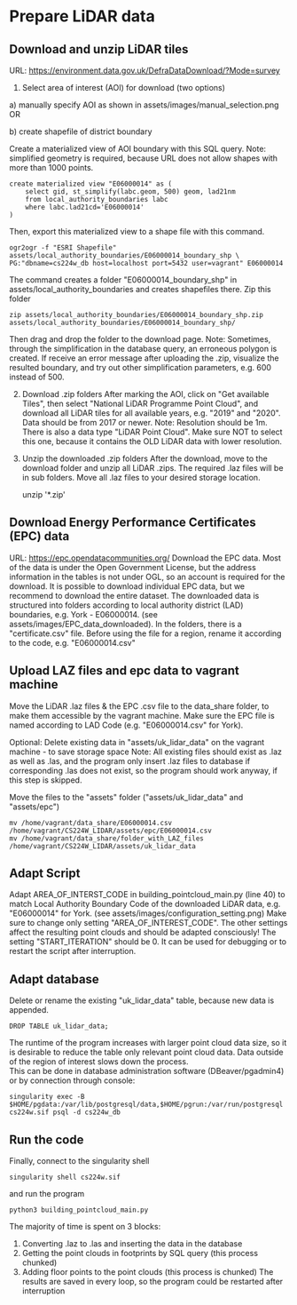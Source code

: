 # Prepare LiDAR data
## Download and unzip LiDAR tiles
URL: https://environment.data.gov.uk/DefraDataDownload/?Mode=survey
1. Select area of interest (AOI) for download (two options)

<!--- Please embed the image into the markdown -->
a) manually specify AOI as shown in assets/images/manual_selection.png OR 

b) create shapefile of district boundary

<!--- A couple of points here:
Assuming I have the container up and running and I am in the CS224W_LIDAR directory
-> Where am I supposed to run this SQL command? 
-> I assume a database connection needs to be active? Please include the necessary connection command here with a brief description. 
-> Which files does this SQL command require? Where are these files located and from where have they been downloaded? Please include links and screenshots where necessary.
-> Where does the name "E06000014" come from? I realize this is based on the EPC codes, but this is not clear at this point. 

Overall: 
-> Please make sure the procedure is explained step-by-step. The current description still makes too many assumptions on prior knowledge. 
-->
Create a materialized view of AOI boundary with this SQL query. 
Note: simplified geometry is required, because URL does not allow shapes with more than 1000 points.

    create materialized view "E06000014" as (
        select gid, st_simplify(labc.geom, 500) geom, lad21nm
        from local_authority_boundaries labc
        where labc.lad21cd='E06000014'
    )

Then, export this materialized view to a shape file with this command.

    ogr2ogr -f "ESRI Shapefile" assets/local_authority_boundaries/E06000014_boundary_shp \
    PG:"dbname=cs224w_db host=localhost port=5432 user=vagrant" E06000014

The command creates a folder "E06000014_boundary_shp" in assets/local_authority_boundaries and creates shapefiles there.
Zip this folder

    zip assets/local_authority_boundaries/E06000014_boundary_shp.zip assets/local_authority_boundaries/E06000014_boundary_shp/

Then drag and drop the folder to the download page.
Note: Sometimes, through the simplification in the database query, an erroneous polygon is created. If receive an error
message after uploading the .zip, visualize the resulted boundary, and try out other simplification parameters, e.g. 
600 instead of 500.

2. Download .zip folders 
After marking the AOI, click on "Get available Tiles", then select "National LiDAR Programme Point Cloud", and download 
all LiDAR tiles for all available years, e.g. "2019" and "2020". Data should be from 2017 or newer.
Note: Resolution should be 1m. There is also a data type "LiDAR Point Cloud". Make sure NOT to select this one, because 
it contains the OLD LiDAR data with lower resolution. 

3. Unzip the downloaded .zip folders 
After the download, move to the download folder and unzip all LiDAR .zips. The required .laz files will be in sub 
folders. Move all .laz files to your desired storage location.

    unzip '*.zip'

## Download Energy Performance Certificates (EPC) data
<!--- 
-> Please embed the image into the markdown
-->
URL: https://epc.opendatacommunities.org/
Download the EPC data. Most of the data is under the Open Government License, but the address information in the tables
is not under OGL, so an account is required for the download.
It is possible to download individual EPC data, but we recommend to download the entire dataset. The downloaded data is
structured into folders according to local authority district (LAD) boundaries, e.g. York - E06000014. 
(see assets/images/EPC_data_downloaded). In the folders, there is a "certificate.csv" file. Before using the file for a
region, rename it according to the code, e.g. "E06000014.csv"

## Upload LAZ files and epc data to vagrant machine
Move the LiDAR .laz files & the EPC .csv file to the data_share folder, to make them accessible by the vagrant machine.
Make sure the EPC file is named according to LAD Code (e.g. "E06000014.csv" for York).

Optional: Delete existing data in "assets/uk_lidar_data" on the vagrant machine - to save storage space
    Note: All existing files should exist as .laz as well as .las, and the program only insert .laz files to database 
    if corresponding .las does not exist, so the program should work anyway, if this step is skipped.

Move the files to the "assets" folder ("assets/uk_lidar_data" and "assets/epc")
    
    mv /home/vagrant/data_share/E06000014.csv /home/vagrant/CS224W_LIDAR/assets/epc/E06000014.csv 
    mv /home/vagrant/data_share/folder_with_LAZ_files /home/vagrant/CS224W_LIDAR/assets/uk_lidar_data

## Adapt Script
<!--- 
-> Please embed the image into the markdown
-->
Adapt AREA_OF_INTERST_CODE in building_pointcloud_main.py (line 40) to match Local Authority Boundary Code of the 
downloaded LiDAR data, e.g. "E06000014" for York. (see assets/images/configuration_setting.png)
Make sure to change only setting "AREA_OF_INTEREST_CODE".
The other settings affect the resulting point clouds and should be adapted consciously!
The setting "START_ITERATION" should be 0. 
It can be used for debugging or to restart the script after interruption.

## Adapt database
Delete or rename the existing "uk_lidar_data" table, because new data is appended.

    DROP TABLE uk_lidar_data;

The runtime of the program increases with larger point cloud data size, so it is desirable to reduce the table only 
relevant point cloud data. Data outside of the region of interest slows down the process.  
This can be done in database administration software (DBeaver/pgadmin4) or by connection through console:

    singularity exec -B $HOME/pgdata:/var/lib/postgresql/data,$HOME/pgrun:/var/run/postgresql cs224w.sif psql -d cs224w_db


## Run the code
Finally, connect to the singularity shell
    
    singularity shell cs224w.sif

and run the program 
    
    python3 building_pointcloud_main.py

The majority of time is spent on 3 blocks: 
1. Converting .laz to .las and inserting the data in the database
2. Getting the point clouds in footprints by SQL query (this process chunked)
3. Adding floor points to the point clouds (this process is chunked)
The results are saved in every loop, so the program could be restarted after interruption  